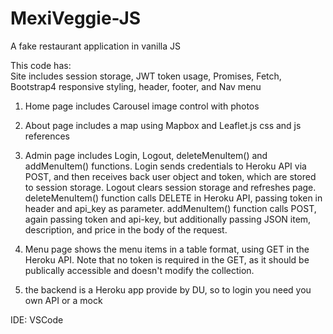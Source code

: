 # MexiVeggie-JS
A fake restaurant application in vanilla JS

This code has:  
Site includes session storage, JWT token usage, Promises, Fetch, Bootstrap4 responsive styling, header, footer, and Nav menu
1.  Home page includes Carousel image control with photos
2.  About page includes a map using Mapbox and Leaflet.js css and js references
3.  Admin page includes Login, Logout, deleteMenuItem() and addMenuItem() functions. 
    Login sends credentials to Heroku API via POST, and then receives back user object and token, which are stored to 
    session storage.   Logout clears session storage and refreshes page.   deleteMenuItem() function calls DELETE in
    Heroku API, passing token in header and api_key as parameter.   addMenuItem() function calls POST, again passing token
    and api-key, but additionally passing JSON item, description, and price in the body of the request.
4.  Menu page shows the menu items in a table format, using GET in the Heroku API.  Note that no token is required in the 
    GET, as it should be publically accessible and doesn't modify the collection. 

5. the backend is a Heroku app provide by DU, so to login you need you own API or a mock

IDE: VSCode
